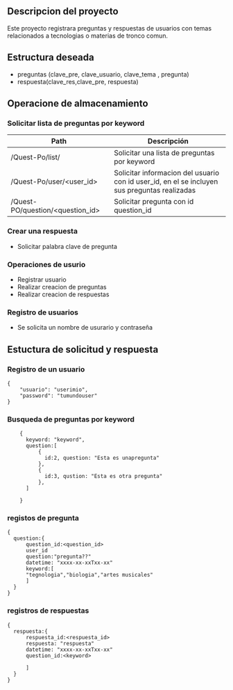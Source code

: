 ## Descripcion del proyecto
Este proyecto registrara preguntas y respuestas de usuarios con temas relacionados a tecnologias o
materias de tronco comun.

## Estructura deseada

- preguntas (clave_pre, clave_usuario, clave_tema , pregunta)
- respuesta(clave_res,clave_pre, respuesta)

## Operacione de almacenamiento
### Solicitar lista de preguntas por keyword
| Path                  | Descripción |
| --------------------- | ----------- |
| /Quest-Po/list/<keyword>     |       Solicitar una lista de preguntas por keyword      |
| /Quest-Po/user/<user_id>|Solicitar informacion del usuario con id user_id, en el se incluyen sus preguntas realizadas|
| /Quest-PO/question/<question_id>|Solicitar pregunta con id question_id|


### Crear una respuesta
- Solicitar palabra clave de pregunta

### Operaciones de usurio
 - Registrar usuario
 - Realizar creacion de preguntas
 - Realizar creacion de respuestas

### Registro de usuarios
 - Se solicita un nombre de usurario y contraseña

## Estuctura de solicitud y respuesta
### Registro de un usuario

```
{
    "usuario": "userimio",
    "password": "tumundouser"
}
```
### Busqueda de preguntas por keyword
```
    {
      keyword: "keyword",
      question:[
          {
            id:2, question: "Esta es unapregunta"
          },
          {
            id:3, qustion: "Esta es otra pregunta"
          },
      ]

    }
```

### registos de  pregunta

```
{
  question:{
      question_id:<question_id>
      user_id
      question:"pregunta??"
      datetime: "xxxx-xx-xxTxx-xx"
      keyword:[
      "tegnologia","biologia","artes musicales"
      ]
  }
}
```         

### registros de respuestas            
```
{
  respuesta:{
      respuesta_id:<respuesta_id>
      respuesta: "respuesta"
      datetime: "xxxx-xx-xxTxx-xx"
      question_id:<keyword>
      
      ]
  }
}
```
